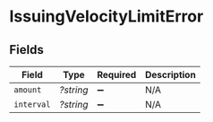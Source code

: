 # IssuingVelocityLimitError


## Fields

| Field              | Type               | Required           | Description        |
| ------------------ | ------------------ | ------------------ | ------------------ |
| `amount`           | *?string*          | :heavy_minus_sign: | N/A                |
| `interval`         | *?string*          | :heavy_minus_sign: | N/A                |